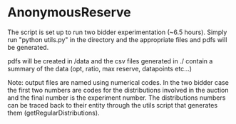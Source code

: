 AnonymousReserve
================

The script is set up to run two bidder experimentation (~6.5 hours). Simply run "python utils.py" in the directory and the appropriate files and pdfs will be generated.

pdfs will be created in /data and the csv files generated in ./ contain a summary of the data (opt, ratio, max reserve, datapoints etc...)

Note: output files are named using numerical codes. In the two bidder case the first two numbers are codes for the distributions involved in the auction and the final number is the experiment number. The distributions numbers can be traced back to their entity through the utils script that generates them (getRegularDistributions).
